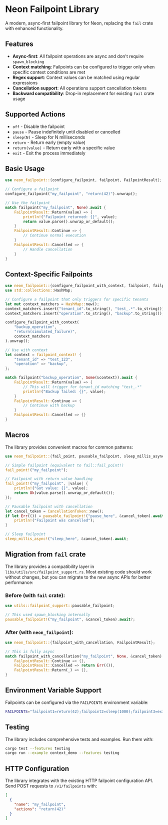 # Neon Failpoint Library

A modern, async-first failpoint library for Neon, replacing the `fail` crate with enhanced functionality.

## Features

- **Async-first**: All failpoint operations are async and don't require `spawn_blocking`
- **Context matching**: Failpoints can be configured to trigger only when specific context conditions are met
- **Regex support**: Context values can be matched using regular expressions
- **Cancellation support**: All operations support cancellation tokens
- **Backward compatibility**: Drop-in replacement for existing `fail` crate usage

## Supported Actions

- `off` - Disable the failpoint
- `pause` - Pause indefinitely until disabled or cancelled
- `sleep(N)` - Sleep for N milliseconds
- `return` - Return early (empty value)
- `return(value)` - Return early with a specific value
- `exit` - Exit the process immediately

## Basic Usage

```rust
use neon_failpoint::{configure_failpoint, failpoint, FailpointResult};

// Configure a failpoint
configure_failpoint("my_failpoint", "return(42)").unwrap();

// Use the failpoint
match failpoint("my_failpoint", None).await {
    FailpointResult::Return(value) => {
        println!("Failpoint returned: {}", value);
        return value.parse().unwrap_or_default();
    }
    FailpointResult::Continue => {
        // Continue normal execution
    }
    FailpointResult::Cancelled => {
        // Handle cancellation
    }
}
```

## Context-Specific Failpoints

```rust
use neon_failpoint::{configure_failpoint_with_context, failpoint, failpoint_context};
use std::collections::HashMap;

// Configure a failpoint that only triggers for specific tenants
let mut context_matchers = HashMap::new();
context_matchers.insert("tenant_id".to_string(), "test_.*".to_string());
context_matchers.insert("operation".to_string(), "backup".to_string());

configure_failpoint_with_context(
    "backup_operation", 
    "return(simulated_failure)", 
    context_matchers
).unwrap();

// Use with context
let context = failpoint_context! {
    "tenant_id" => "test_123",
    "operation" => "backup",
};

match failpoint("backup_operation", Some(&context)).await {
    FailpointResult::Return(value) => {
        // This will trigger for tenant_id matching "test_.*"
        println!("Backup failed: {}", value);
    }
    FailpointResult::Continue => {
        // Continue with backup
    }
    FailpointResult::Cancelled => {}
}
```

## Macros

The library provides convenient macros for common patterns:

```rust
use neon_failpoint::{fail_point, pausable_failpoint, sleep_millis_async};

// Simple failpoint (equivalent to fail::fail_point!)
fail_point!("my_failpoint");

// Failpoint with return value handling
fail_point!("my_failpoint", |value| {
    println!("Got value: {}", value);
    return Ok(value.parse().unwrap_or_default());
});

// Pausable failpoint with cancellation
let cancel_token = CancellationToken::new();
if let Err(()) = pausable_failpoint!("pause_here", &cancel_token).await {
    println!("Failpoint was cancelled");
}

// Sleep failpoint
sleep_millis_async!("sleep_here", &cancel_token).await;
```

## Migration from `fail` crate

The library provides a compatibility layer in `libs/utils/src/failpoint_support.rs`. Most existing code should work without changes, but you can migrate to the new async APIs for better performance:

### Before (with `fail` crate):
```rust
use utils::failpoint_support::pausable_failpoint;

// This used spawn_blocking internally
pausable_failpoint!("my_failpoint", &cancel_token).await?;
```

### After (with `neon_failpoint`):
```rust
use neon_failpoint::{failpoint_with_cancellation, FailpointResult};

// This is fully async
match failpoint_with_cancellation("my_failpoint", None, &cancel_token).await {
    FailpointResult::Continue => {},
    FailpointResult::Cancelled => return Err(()),
    FailpointResult::Return(_) => {},
}
```

## Environment Variable Support

Failpoints can be configured via the `FAILPOINTS` environment variable:

```bash
FAILPOINTS="failpoint1=return(42);failpoint2=sleep(1000);failpoint3=exit"
```

## Testing

The library includes comprehensive tests and examples. Run them with:

```bash
cargo test --features testing
cargo run --example context_demo --features testing
```

## HTTP Configuration

The library integrates with the existing HTTP failpoint configuration API. Send POST requests to `/v1/failpoints` with:

```json
[
  {
    "name": "my_failpoint",
    "actions": "return(42)"
  }
]
``` 